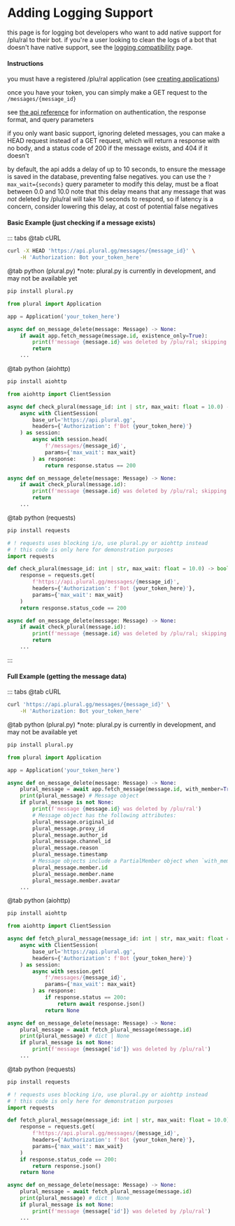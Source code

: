 # Adding Logging Support

this page is for logging bot developers who want to add native support for /plu/ral to their bot. if you're a user looking to clean the logs of a bot that doesn't have native support, see the [logging compatibility](/server-guide/logging-compatibility) page.

#### Instructions
you must have a registered /plu/ral application (see [creating applications](/third-party-applications/creating-applications))

once you have your token, you can simply make a GET request to the `/messages/{message_id}`

see [the api reference](/third-party-applications/api-reference) for information on authentication, the response format, and query parameters

if you only want basic support, ignoring deleted messages, you can make a HEAD request instead of a GET request, which will return a response with no body, and a status code of 200 if the message exists, and 404 if it doesn't

by default, the api adds a delay of up to 10 seconds, to ensure the message is saved in the database, preventing false negatives.
you can use the `?max_wait={seconds}` query parameter to modify this delay, must be a float between 0.0 and 10.0
note that this delay means that any message that was *not* deleted by /plu/ral will take 10 seconds to respond, so if latency is a concern, consider lowering this delay, at cost of potential false negatives

#### Basic Example (just checking if a message exists)
::: tabs
@tab cURL
```sh
curl -X HEAD 'https://api.plural.gg/messages/{message_id}' \
    -H 'Authorization: Bot your_token_here'
```
@tab python (plural.py)
\*note: plural.py is currently in development, and may not be available yet
```sh
pip install plural.py
```
```python
from plural import Application

app = Application('your_token_here')

async def on_message_delete(message: Message) -> None:
    if await app.fetch_message(message.id, existence_only=True):
        print(f'message {message.id} was deleted by /plu/ral; skipping')
        return
    ...
```

@tab python (aiohttp)
```sh
pip install aiohttp
```
```python
from aiohttp import ClientSession

async def check_plural(message_id: int | str, max_wait: float = 10.0) -> bool:
    async with ClientSession(
        base_url='https://api.plural.gg',
        headers={'Authorization': f'Bot {your_token_here}'}
    ) as session:
        async with session.head(
            f'/messages/{message_id}',
            params={'max_wait': max_wait}
        ) as response:
            return response.status == 200

async def on_message_delete(message: Message) -> None:
    if await check_plural(message.id):
        print(f'message {message.id} was deleted by /plu/ral; skipping')
        return
    ...
```
@tab python (requests)
```sh
pip install requests
```
```python
# ! requests uses blocking i/o, use plural.py or aiohttp instead
# ! this code is only here for demonstration purposes
import requests

def check_plural(message_id: int | str, max_wait: float = 10.0) -> bool:
    response = requests.get(
        f'https://api.plural.gg/messages/{message_id}',
        headers={'Authorization': f'Bot {your_token_here}'},
        params={'max_wait': max_wait}
    )
    return response.status_code == 200

async def on_message_delete(message: Message) -> None:
    if await check_plural(message.id):
        print(f'message {message.id} was deleted by /plu/ral; skipping')
        return
    ...
```
:::

#### Full Example (getting the message data)
::: tabs
@tab cURL
```sh
curl 'https://api.plural.gg/messages/{message_id}' \
    -H 'Authorization: Bot your_token_here'
```
@tab python (plural.py)
\*note: plural.py is currently in development, and may not be available yet
```sh
pip install plural.py
```
```python
from plural import Application

app = Application('your_token_here')

async def on_message_delete(message: Message) -> None:
    plural_message = await app.fetch_message(message.id, with_member=True)
    print(plural_message) # Message object
    if plural_message is not None:
        print(f'message {message.id} was deleted by /plu/ral')
        # Message object has the following attributes:
        plural_message.original_id
        plural_message.proxy_id
        plural_message.author_id
        plural_message.channel_id
        plural_message.reason
        plural_message.timestamp
        # Message objects include a PartialMember object when `with_member` is True
        plural_message.member.id
        plural_message.member.name
        plural_message.member.avatar
    ...
```
@tab python (aiohttp)
```sh
pip install aiohttp
```
```python
from aiohttp import ClientSession

async def fetch_plural_message(message_id: int | str, max_wait: float = 10.0) -> dict | None:
    async with ClientSession(
        base_url='https://api.plural.gg',
        headers={'Authorization': f'Bot {your_token_here}'}
    ) as session:
        async with session.get(
            f'/messages/{message_id}',
            params={'max_wait': max_wait}
        ) as response:
            if response.status == 200:
                return await response.json()
            return None

async def on_message_delete(message: Message) -> None:
    plural_message = await fetch_plural_message(message.id)
    print(plural_message) # dict | None
    if plural_message is not None:
        print(f'message {message['id']} was deleted by /plu/ral')
    ...
```
@tab python (requests)
```sh
pip install requests
```
```python
# ! requests uses blocking i/o, use plural.py or aiohttp instead
# ! this code is only here for demonstration purposes
import requests

def fetch_plural_message(message_id: int | str, max_wait: float = 10.0) -> dict | None:
    response = requests.get(
        f'https://api.plural.gg/messages/{message_id}',
        headers={'Authorization': f'Bot {your_token_here}'},
        params={'max_wait': max_wait}
    )
    if response.status_code == 200:
        return response.json()
    return None

async def on_message_delete(message: Message) -> None:
    plural_message = await fetch_plural_message(message.id)
    print(plural_message) # dict | None
    if plural_message is not None:
        print(f'message {message['id']} was deleted by /plu/ral')
    ...
```